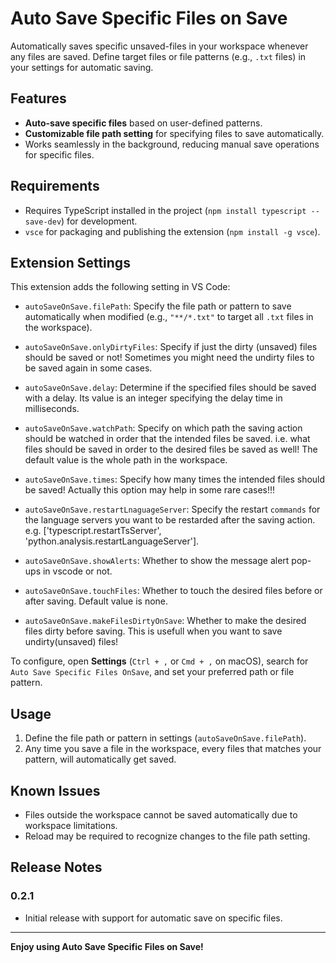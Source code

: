 # Auto Save Specific Files on Save

Automatically saves specific unsaved-files in your workspace whenever any files are saved. Define target files or file patterns (e.g., `.txt` files) in your settings for automatic saving.

## Features

- **Auto-save specific files** based on user-defined patterns.
- **Customizable file path setting** for specifying files to save automatically.
- Works seamlessly in the background, reducing manual save operations for specific files.

## Requirements

- Requires TypeScript installed in the project (`npm install typescript --save-dev`) for development.
- `vsce` for packaging and publishing the extension (`npm install -g vsce`).

## Extension Settings

This extension adds the following setting in VS Code:

- `autoSaveOnSave.filePath`: Specify the file path or pattern to save automatically when modified (e.g., `"**/*.txt"` to target all `.txt` files in the workspace).

- `autoSaveOnSave.onlyDirtyFiles`: Specify if just the dirty (unsaved) files should be saved or not! Sometimes you might need the undirty files to be saved again in some cases.

- `autoSaveOnSave.delay`: Determine if the specified files should be saved with a delay. Its value is an integer specifying the delay time in milliseconds.

- `autoSaveOnSave.watchPath`: Specify on which path the saving action should be watched in order that the intended files be saved. i.e. what files should be saved in order to the desired files be saved as well! The default value is the whole path in the workspace. 

- `autoSaveOnSave.times`: Specify how many times the intended files should be saved! Actually this option may help in some rare cases!!!

- `autoSaveOnSave.restartLnaguageServer`: Specify the restart `commands` for the language servers you want to be restarded after the saving action. e.g. ['typescript.restartTsServer', 'python.analysis.restartLanguageServer'].

- `autoSaveOnSave.showAlerts`: Whether to show the message alert pop-ups in vscode or not.

- `autoSaveOnSave.touchFiles`: Whether to touch the desired files before or after saving. Default value is none.

- `autoSaveOnSave.makeFilesDirtyOnSave`: Whether to make the desired files dirty before saving. This is usefull when you want to save undirty(unsaved) files!


To configure, open **Settings** (`Ctrl + ,` or `Cmd + ,` on macOS), search for `Auto Save Specific Files OnSave`, and set your preferred path or file pattern.

## Usage

1. Define the file path or pattern in settings (`autoSaveOnSave.filePath`).
2. Any time you save a file in the workspace, every files that matches your pattern, will automatically get saved.

## Known Issues

- Files outside the workspace cannot be saved automatically due to workspace limitations.
- Reload may be required to recognize changes to the file path setting.

## Release Notes

### 0.2.1

- Initial release with support for automatic save on specific files.

---

**Enjoy using Auto Save Specific Files on Save!**
